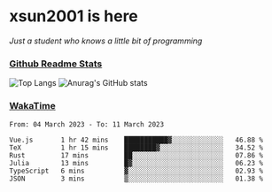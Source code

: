 # xsun2001 is here

*Just a student who knows a little bit of programming*

### [Github Readme Stats](https://github.com/anuraghazra/github-readme-stats)

![Top Langs](https://github-readme-stats.vercel.app/api/top-langs/?username=xsun2001&layout=compact&theme=radical) ![Anurag's GitHub stats](https://github-readme-stats.vercel.app/api?username=xsun2001&show_icons=true&theme=radical)

### [WakaTime](https://wakatime.com)

<!--START_SECTION:waka-->

```text
From: 04 March 2023 - To: 11 March 2023

Vue.js       1 hr 42 mins    ███████████▓░░░░░░░░░░░░░   46.88 %
TeX          1 hr 15 mins    ████████▓░░░░░░░░░░░░░░░░   34.52 %
Rust         17 mins         ██░░░░░░░░░░░░░░░░░░░░░░░   07.86 %
Julia        13 mins         █▓░░░░░░░░░░░░░░░░░░░░░░░   06.23 %
TypeScript   6 mins          ▓░░░░░░░░░░░░░░░░░░░░░░░░   02.93 %
JSON         3 mins          ▒░░░░░░░░░░░░░░░░░░░░░░░░   01.38 %
```

<!--END_SECTION:waka-->
